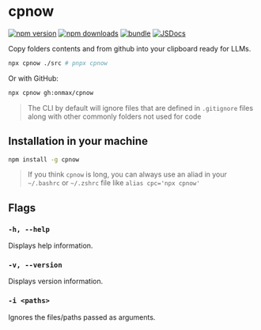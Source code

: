 # cpnow

[![npm version][npm-version-src]][npm-version-href]
[![npm downloads][npm-downloads-src]][npm-downloads-href]
[![bundle][bundle-src]][bundle-href]
[![JSDocs][jsdocs-src]][jsdocs-href]

Copy folders contents and from github into your clipboard ready for LLMs.

```bash
npx cpnow ./src # pnpx cpnow
```

Or with GitHub:

```bash
npx cpnow gh:onmax/cpnow
```

> The CLI by default will ignore files that are defined in `.gitignore` files along with other commonly folders not used for code

## Installation in your machine

```bash
npm install -g cpnow
```

> If you think `cpnow` is long, you can always use an aliad in your `~/.bashrc` or `~/.zshrc` file like `alias cpc='npx cpnow'`

## Flags

### `-h, --help`

Displays help information.

### `-v, --version`

Displays version information.

### `-i <paths>`

Ignores the files/paths passed as arguments.

<!-- Badges -->

[npm-version-src]: https://img.shields.io/npm/v/cpnow?style=flat&colorA=080f12&colorB=1fa669
[npm-version-href]: https://npmjs.com/package/cpnow
[npm-downloads-src]: https://img.shields.io/npm/dm/cpnow?style=flat&colorA=080f12&colorB=1fa669
[npm-downloads-href]: https://npmjs.com/package/cpnow
[bundle-src]: https://img.shields.io/bundlephobia/minzip/cpnow?style=flat&colorA=080f12&colorB=1fa669&label=minzip
[bundle-href]: https://bundlephobia.com/result?p=cpnow
[jsdocs-src]: https://img.shields.io/badge/jsdocs-reference-080f12?style=flat&colorA=080f12&colorB=1fa669
[jsdocs-href]: https://www.jsdocs.io/package/cpnow
